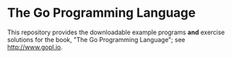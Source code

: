 # The Go Programming Language

This repository provides the downloadable example programs
**and** exercise solutions for the book, "The Go Programming Language";
see http://www.gopl.io.
